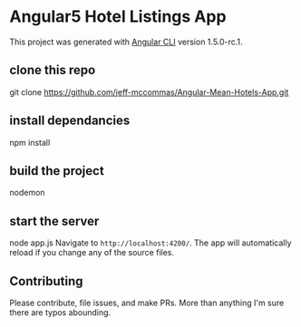 # Angular5 Hotel Listings App

This project was generated with [Angular CLI](https://github.com/angular/angular-cli) version 1.5.0-rc.1.
## clone this repo
git clone https://github.com/jeff-mccommas/Angular-Mean-Hotels-App.git
## install dependancies
npm install
## build the project
nodemon
## start the server
node app.js
Navigate to `http://localhost:4200/`. The app will automatically reload if you change any of the source files.
## Contributing
Please contribute, file issues, and make PRs. More than anything I'm sure there are typos abounding.

